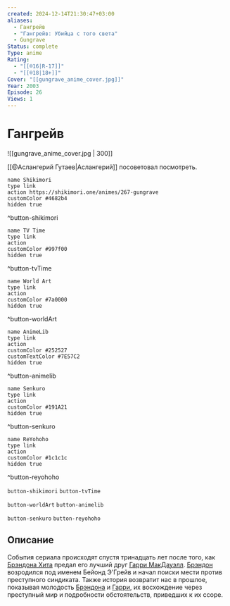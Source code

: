 ```yaml
---
created: 2024-12-14T21:30:47+03:00
aliases:
  - Гангрейв
  - "Гангрейв: Убийца с того света"
  - Gungrave
Status: complete
Type: anime
Rating:
  - "[[®️16|R-17]]"
  - "[[®️18|18+]]"
Cover: "[[gungrave_anime_cover.jpg]]"
Year: 2003
Episode: 26
Views: 1
---
```


# Гангрейв

![[gungrave_anime_cover.jpg | 300]]

[[@Аслангерий Гутаев|Аслангерий]] посоветовал посмотреть.

```button
name Shikimori
type link
action https://shikimori.one/animes/267-gungrave
customColor #4682b4
hidden true
```
^button-shikimori

```button
name TV Time
type link
action 
customColor #997f00
hidden true
```
^button-tvTime

```button
name World Art
type link
action 
customColor #7a0000
hidden true
```
^button-worldArt

```button
name AnimeLib
type link
action 
customColor #252527
customTextColor #7E57C2
hidden true
```
^button-animelib

```button
name Senkuro
type link
action 
customColor #191A21
hidden true
```
^button-senkuro

```button
name ReYohoho
type link
action 
customColor #1c1c1c
hidden true
```
^button-reyohoho



`button-shikimori` `button-tvTime`

`button-worldArt` `button-animelib`

`button-senkuro` `button-reyohoho`



## Описание

События сериала происходят спустя тринадцать лет после того, как [Брэндона Хита](https://shikimori.one/characters/415-brandon-heat) предал его лучший друг [Гарри МакДауэлл](https://shikimori.one/characters/1610-harry-mcdowell). [Брэндон](https://shikimori.one/characters/415-brandon-heat) возродился под именем Бейонд Э'Грейв и начал поиски мести против преступного синдиката. Также история возвратит нас в прошлое, показывая молодость [Брэндона](https://shikimori.one/characters/415-brandon-heat) и [Гарри](https://shikimori.one/characters/1610-harry-mcdowell), их восхождение через преступный мир и подробности обстоятельств, приведших к их ссоре.
